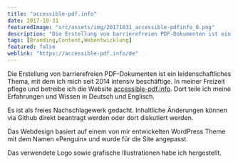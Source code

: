 ```yaml
---
title: "accessible-pdf.info"
date: 2017-10-31
featuredImage: "src/assets/img/20171031_accessible-pdfinfo_0.png"
description: "Die Erstellung von barrierefreien PDF-Dokumenten ist ein leidenschaftliches Thema, mit dem ich mich seit 2014 intensiv beschäftige. In meiner Freizeit pflege und betreibe ich die Website accessible-pdf.info"
tags: [Branding,Content,Webentwicklung]
featured: false
weblink: "https://accessible-pdf.info/de"
---
```

Die Erstellung von barrierefreien PDF-Dokumenten ist ein leidenschaftliches Thema, mit dem ich mich seit 2014 intensiv beschäftige. In meiner Freizeit pflege und betreibe ich die Website [accessible-pdf.info](https://accessible-pdf.info/de). Dort teile ich meine Erfahrungen und Wissen in Deutsch und Englisch.

Es ist als freies Nachschlagewerk gedacht. Inhaltliche Änderungen können via Github direkt beantragt werden oder dort diskutiert werden.

Das Webdesign basiert auf einem von mir entwickelten WordPress Theme mit dem Namen «Penguin» und wurde für die Site angepasst.

Das verwendete Logo sowie grafische Illustrationen habe ich hergestellt.
